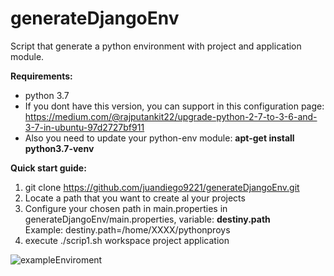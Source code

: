 # generateDjangoEnv
Script that generate a python environment with project and application module.

**Requirements:**
* python 3.7
* If you dont have this version, you can support in this configuration page:  
https://medium.com/@rajputankit22/upgrade-python-2-7-to-3-6-and-3-7-in-ubuntu-97d2727bf911
* Also you need to update your python-env module:
**apt-get install python3.7-venv**  
  
**Quick start guide:**  
1. git clone https://github.com/juandiego9221/generateDjangoEnv.git
2. Locate a path that you want to create al your projects
3. Configure your chosen path in main.properties in generateDjangoEnv/main.properties, variable: **destiny.path**  
  Example: destiny.path=/home/XXXX/pythonproys
4. execute ./scrip1.sh workspace project application  
  
  ![exampleEnviroment](https://user-images.githubusercontent.com/7468982/93025027-5cf04e80-f5c0-11ea-98ed-506c8373ed3c.png)


  

